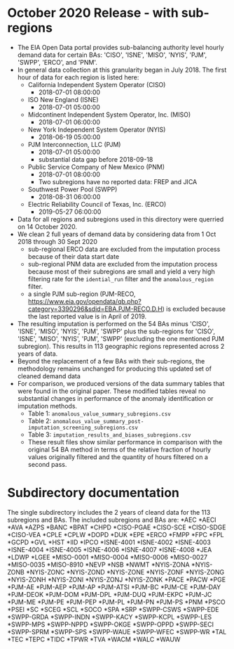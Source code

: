 # October 2020 Release - with sub-regions

 * The EIA Open Data portal provides sub-balancing authority level hourly demand data for certain BAs: 'CISO', 'ISNE', 'MISO', 'NYIS', 'PJM', 'SWPP', 'ERCO', and 'PNM'.
 * In general data collection at this granularity began in July 2018. The first hour of data for each region is listed here:
   * California Independent System Operator (CISO)
     * 2018-07-01 08:00:00
   * ISO New England (ISNE)
     * 2018-07-01 05:00:00
   * Midcontinent Independent System Operator, Inc. (MISO)
     * 2018-07-01 06:00:00
   * New York Independent System Operator (NYIS)
     * 2018-06-19 05:00:00
   * PJM Interconnection, LLC (PJM)
     * 2018-07-01 05:00:00
     * substantial data gap before 2018-09-18
   * Public Service Company of New Mexico (PNM)
     * 2018-07-01 08:00:00
     * Two subregions have no reported data: FREP and JICA
   * Southwest Power Pool (SWPP)
     * 2018-08-31 06:00:00
   * Electric Reliability Council of Texas, Inc. (ERCO)
     * 2019-05-27 06:00:00
 * Data for all regions and subregions used in this directory were querried on 14 October 2020.
 * We clean 2 full years of demand data by considering data from 1 Oct 2018 through 30 Sept 2020
   * sub-regional ERCO data are excluded from the imputation process because of their data start date
   * sub-regional PNM data are excluded from the imputation process because most of their subregions are small and yield a very high filtering rate for the `idential_run` filter and the `anomalous_region` filter.
   * a single PJM sub-region (PJM-RECO, https://www.eia.gov/opendata/qb.php?category=3390296&sdid=EBA.PJM-RECO.D.H) is excluded because the last reported value is in April of 2019.
 * The resulting imputation is performed on the 54 BAs minus 'CISO', 'ISNE', 'MISO', 'NYIS', 'PJM', 'SWPP' plus the sub-regions for 'CISO', 'ISNE', 'MISO', 'NYIS', 'PJM', 'SWPP' (excluding the one mentioned PJM subregion). This results in 113 geographic regions represented across 2 years of data.
 * Beyond the replacement of a few BAs with their sub-regions, the methodology remains unchanged for producing this updated set of cleaned demand data
 * For comparison, we produced versions of the data summary tables that were found in the original paper. These modified tables reveal no substantial changes in performance of the anomaly identification or imputation methods.
   * Table 1: `anomalous_value_summary_subregions.csv`
   * Table 2: `anomalous_value_summary_post-imputation_screening_subregions.csv`
   * Table 3: `imputation_results_and_biases_subregions.csv`
   * These result files show similar performance in comparison with the original 54 BA method in terms of the relative fraction of hourly values originally filtered and the quantity of hours filtered on a second pass.

# Subdirectory documentation

The single subdirectory includes the 2 years of cleand data for the 113 subregions and BAs. The included subregions and BAs are:
 *AEC
 *AECI
 *AVA
 *AZPS
 *BANC
 *BPAT
 *CHPD
 *CISO-PGAE
 *CISO-SCE
 *CISO-SDGE
 *CISO-VEA
 *CPLE
 *CPLW
 *DOPD
 *DUK
 *EPE
 *ERCO
 *FMPP
 *FPC
 *FPL
 *GCPD
 *GVL
 *HST
 *IID
 *IPCO
 *ISNE-4001
 *ISNE-4002
 *ISNE-4003
 *ISNE-4004
 *ISNE-4005
 *ISNE-4006
 *ISNE-4007
 *ISNE-4008
 *JEA
 *LDWP
 *LGEE
 *MISO-0001
 *MISO-0004
 *MISO-0006
 *MISO-0027
 *MISO-0035
 *MISO-8910
 *NEVP
 *NSB
 *NWMT
 *NYIS-ZONA
 *NYIS-ZONB
 *NYIS-ZONC
 *NYIS-ZOND
 *NYIS-ZONE
 *NYIS-ZONF
 *NYIS-ZONG
 *NYIS-ZONH
 *NYIS-ZONI
 *NYIS-ZONJ
 *NYIS-ZONK
 *PACE
 *PACW
 *PGE
 *PJM-AE
 *PJM-AEP
 *PJM-AP
 *PJM-ATSI
 *PJM-BC
 *PJM-CE
 *PJM-DAY
 *PJM-DEOK
 *PJM-DOM
 *PJM-DPL
 *PJM-DUQ
 *PJM-EKPC
 *PJM-JC
 *PJM-ME
 *PJM-PE
 *PJM-PEP
 *PJM-PL
 *PJM-PN
 *PJM-PS
 *PNM
 *PSCO
 *PSEI
 *SC
 *SCEG
 *SCL
 *SOCO
 *SPA
 *SRP
 *SWPP-CSWS
 *SWPP-EDE
 *SWPP-GRDA
 *SWPP-INDN
 *SWPP-KACY
 *SWPP-KCPL
 *SWPP-LES
 *SWPP-MPS
 *SWPP-NPPD
 *SWPP-OKGE
 *SWPP-OPPD
 *SWPP-SECI
 *SWPP-SPRM
 *SWPP-SPS
 *SWPP-WAUE
 *SWPP-WFEC
 *SWPP-WR
 *TAL
 *TEC
 *TEPC
 *TIDC
 *TPWR
 *TVA
 *WACM
 *WALC
 *WAUW
